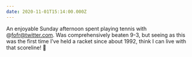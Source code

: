 ```yaml
---
date: 2020-11-01T15:14:00.000Z
---
```


An enjoyable Sunday afternoon spent playing tennis with @fofr@twitter.com. Was comprehensively beaten 9-3, but seeing as this was the first time I’ve held a racket since about 1992, think I can live with that scoreline! 🎾
